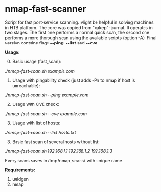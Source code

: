 # nmap-fast-scanner
Script for fast port-service scanning.
Might be helpful in solving machines in HTB platform.
The core was copied from "xakep"-journal.
It operates in two stages. The first one performs a normal quick scan, the second one performs a more thorough scan using the available scripts (option -A).
Final version contains flags **--ping**, **--list** and **--cve**

**Usage:**

0. Basic usage (fast_scan):

_./nmap-fast-scan.sh example.com_

1. Usage with pingability check (just adds -Pn to nmap if host is unreachable):

_./nmap-fast-scan.sh --ping example.com_

2. Usage with CVE check:

_./nmap-fast-scan.sh --cve example.com_

3. Usage with list of hosts:

_./nmap-fast-scan.sh --list hosts.txt_

3. Basic fast scan of several hosts without list:

_./nmap-fast-scan.sh 192.168.1.1 192.168.1.2 192.168.1.3_


Every scans saves in /tmp/nmap_scans/ with unique name.


**Requirements:**
1. uuidgen
2. nmap
